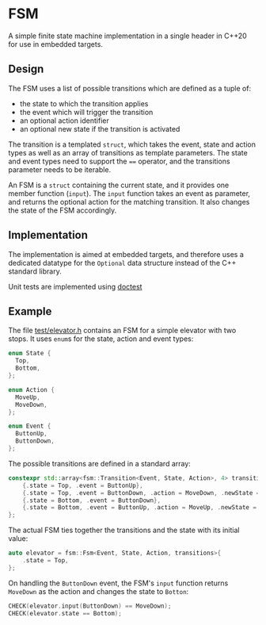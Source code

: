 # FSM

A simple finite state machine implementation in a single header in C++20 for
use in embedded targets.

## Design

The FSM uses a list of possible transitions which are defined as a tuple
of:

- the state to which the transition applies
- the event which will trigger the transition
- an optional action identifier
- an optional new state if the transition is activated

The transition is a templated `struct`, which takes the event, state and action
types as well as an array of transitions as template parameters. The state and
event types need to support the `==` operator, and the transitions parameter
needs to be iterable.

An FSM is a `struct` containing the current state, and it provides one member
function (`input`). The `input` function takes an event as parameter, and
returns the optional action for the matching transition. It also changes the
state of the FSM accordingly.

## Implementation

The implementation is aimed at embedded targets, and therefore uses a dedicated
datatype for the `Optional` data structure instead of the C++ standard library.

Unit tests are implemented using [doctest](https://github.com/doctest/doctest)

## Example

The file [test/elevator.h](test/elevator.h) contains an FSM for a simple elevator
with two stops. It uses `enum`s for the state, action and event types:

```c++
enum State {
  Top,
  Bottom,
};

enum Action {
  MoveUp,
  MoveDown,
};

enum Event {
  ButtonUp,
  ButtonDown,
};
```

The possible transitions are defined in a standard array:

```c++
constexpr std::array<fsm::Transition<Event, State, Action>, 4> transitions{{
    {.state = Top, .event = ButtonUp},
    {.state = Top, .event = ButtonDown, .action = MoveDown, .newState = Bottom},
    {.state = Bottom, .event = ButtonDown},
    {.state = Bottom, .event = ButtonUp, .action = MoveUp, .newState = Top},
};
```

The actual FSM ties together the transitions and the state with its initial
value:

```c++
auto elevator = fsm::Fsm<Event, State, Action, transitions>{
    .state = Top,
};
```

On handling the `ButtonDown` event, the FSM's `input` function returns `MoveDown`
as the action and changes the state to `Botton`:

```c++
CHECK(elevator.input(ButtonDown) == MoveDown);
CHECK(elevator.state == Bottom);
```
